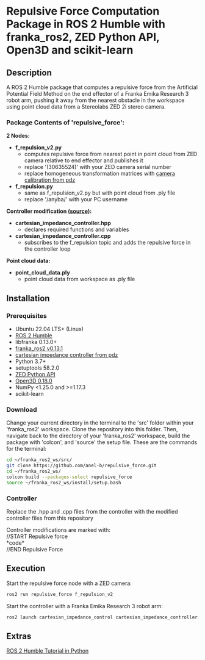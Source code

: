 # Repulsive Force Computation Package in ROS 2 Humble with franka_ros2, ZED Python API, Open3D and scikit-learn

## Description

A ROS 2 Humble package that computes a repulsive force from the Artificial Potential Field Method on the end effector of a Franka Emika Research 3 robot arm, pushing it away from the nearest obstacle in the workspace using point cloud data from a Stereolabs ZED 2i stereo camera.

### Package Contents of 'repulsive_force':

**2 Nodes:**
* **f_repulsion_v2.py**
   * computes repulsive force from nearest point in point cloud from ZED camera relative to end effector and publishes it
   * replace '(30635524)' with your ZED camera serial number
   * replace homogeneous transformation matrices with [camera calibration from pdz](https://github.com/LucasG2001/camera_calibration)
* **f_repulsion.py**
   * same as f_repulsion_v2.py but with point cloud from .ply file
   * replace '/anyba/' with your PC username

**Controller modification ([source](https://github.com/CurdinDeplazes/cartesian_impedance_control)):**
* **cartesian_impedance_controller.hpp**
   * declares required functions and variables
* **cartesian_impedance_controller.cpp**
   * subscribes to the f_repulsion topic and adds the repulsive force in the controller loop

**Point cloud data:**
* **point_cloud_data.ply**
   * point cloud data from workspace as .ply file

## Installation

### Prerequisites

* Ubuntu 22.04 LTS+ (Linux)
* [ROS 2 Humble](https://docs.ros.org/en/humble/Installation/Ubuntu-Install-Debians.html)
* libfranka 0.13.0+
* [franka_ros2 v0.13.1](https://support.franka.de/docs/franka_ros2.html)
* [cartesian impedance controller from pdz](https://github.com/CurdinDeplazes/cartesian_impedance_control)
* Python 3.7+
* setuptools 58.2.0
* [ZED Python API](https://www.stereolabs.com/docs/app-development/python/install)
* [Open3D 0.18.0](https://www.open3d.org/)
* NumPy <1.25.0 and >=1.17.3
* scikit-learn

### Download

Change your current directory in the terminal to the 'src' folder within your 'franka_ros2' workspace. Clone the repository into this folder. Then, navigate back to the directory of your 'franka_ros2' workspace, build the package with 'colcon', and 'source' the setup file. These are the commands for the terminal:

```bash
cd ~/franka_ros2_ws/src/
git clone https://github.com/anel-b/repulsive_force.git
cd ~/franka_ros2_ws/
colcon build --packages-select repulsive_force
source ~/franka_ros2_ws/install/setup.bash
```

### Controller

Replace the .hpp and .cpp files from the controller with the modified controller files from this repository

Controller modifications are marked with:<br>
//START Repulsive force<br>
\*code\*<br>
//END Repulsive Force<br>

## Execution

Start the repulsive force node with a ZED camera:

```bash
ros2 run repulsive_force f_repulsion_v2
```

Start the controller with a Franka Emika Research 3 robot arm:

```bash
ros2 launch cartesian_impedance_control cartesian_impedance_controller.launch.py
```

## Extras

[ROS 2 Humble Tutorial in Python](https://www.youtube.com/watch?v=0aPbWsyENA8&list=PLLSegLrePWgJudpPUof4-nVFHGkB62Izy)